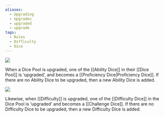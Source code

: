 ```yaml
---
aliases:
  - Upgrading
  - Upgrades
  - upgraded
  - upgrade
tags:
  - Rules
  - Difficulty
  - Dice
---
```


![](https://i.imgur.com/zrigysf.png)

When a Dice Pool is upgraded, one of the [[Ability Dice]] in their [[Dice Pool]] is ‘upgraded’, and becomes a [[Proficiency Dice|Proficiency Dice]]. If there are no Ability Dice to be upgraded, then a new Ability Dice is added.

![](https://i.imgur.com/gF1wilg.png)

Likewise, when [[Difficulty]] is upgraded, one of the [[Difficulty Dice]] in the Dice Pool is ‘upgraded’ and becomes a [[Challenge Dice]]. If there are no Difficulty Dice to be upgraded, then a new Difficulty Dice is added.